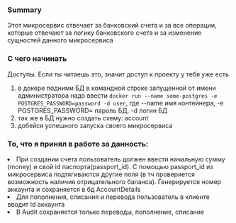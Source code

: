 ### Summary

Этот микросервис отвечает за банковский счета и за все операции, которые отвечают за логику банковского счета
и за изменение сущностей данного микросервиса

### С чего начинать

Доступы. Если ты читаешь это, значит доступ к проекту у тебя уже есть
<ol>
<li>в докере подними БД в командной строке запущенной от имени администратора надо ввести <code>docker run --name some-postgres -e POSTGRES_PASSWORD=password -d user</code>, где --name имя контейнера, -e POSTGRES_PASSWORD= пароль БД, -d логин БД</li>
<li>так же в БД нужно создать схему: account</li>
<li>добейся успешного запуска своего микросервиса</li>
</ol>

### То, что я принял в работе за данность:
<li>При создании счета пользователь должен ввести начальную сумму (money) и свой id паспорта(passport_id). 
С помощью passport_id из микросервиса подтягиваются другие поля (в тч проверяется возможность наличия отрицательного 
баланса). Генерируется номер аккаунта и сохраняется в бд AccountDetails</li>
<li>Для пополнения, списания и перевода пользователь в клиенте вводит Id аккаунта </li>
<li>В Audit сохраняется только переводы, пополнение, списание</li>
